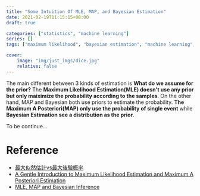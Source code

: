 ```yaml
---
title: "Some Intuition Of MLE, MAP, and Bayesian Estimation"
date: 2021-02-19T11:15:15+08:00
draft: true

categories: ["statistics", "machine learning"]
series: []
tags: ["maximum likelihood", "bayesian estimation", "machine learning", "maximum a posteriori", "statistics", "bayes"]

cover:
    image: "img/just_imgs/dice.jpg"
    relative: false
---
```


The main different between 3 kinds of estimation is **What do we assume for the prior?** The **Maximum Likelihood Estimation(MLE) doesn't use any prior but only maiximize the probability according to the samples**. On the other hand, MAP and Bayesian both use priors to estimate the probability. **The Maximum A Posteriori(MAP) only use the probability of single event** while **Bayesian Estimation see a distribution as the prior**.

To be continue...

# Reference 
- [最大似然估計vs最大後驗概率](https://www.itread01.com/content/1543225688.html)
- [A Gentle Introduction to Maximum Likelihood Estimation and Maximum A Posteriori Estimation](https://towardsdatascience.com/a-gentle-introduction-to-maximum-likelihood-estimation-and-maximum-a-posteriori-estimation-d7c318f9d22d)
- [MLE, MAP and Bayesian Inference](https://towardsdatascience.com/mle-map-and-bayesian-inference-3407b2d6d4d9)